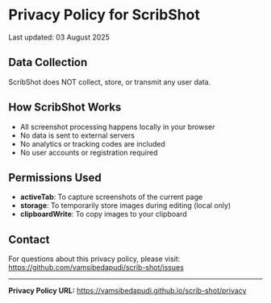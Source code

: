 # Privacy Policy for ScribShot

Last updated: 03 August 2025

## Data Collection
ScribShot does NOT collect, store, or transmit any user data.

## How ScribShot Works
- All screenshot processing happens locally in your browser
- No data is sent to external servers
- No analytics or tracking codes are included
- No user accounts or registration required

## Permissions Used
- **activeTab**: To capture screenshots of the current page
- **storage**: To temporarily store images during editing (local only)
- **clipboardWrite**: To copy images to your clipboard

## Contact
For questions about this privacy policy, please visit:
https://github.com/vamsibedapudi/scrib-shot/issues

---

**Privacy Policy URL:** https://vamsibedapudi.github.io/scrib-shot/privacy
